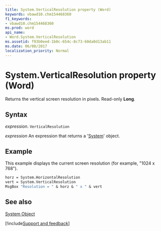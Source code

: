 ```yaml
---
title: System.VerticalResolution property (Word)
keywords: vbawd10.chm154468360
f1_keywords:
- vbawd10.chm154468360
ms.prod: word
api_name:
- Word.System.VerticalResolution
ms.assetid: f93b0eed-1b0c-654c-8c73-60da0d13ab11
ms.date: 06/08/2017
localization_priority: Normal
---
```



# System.VerticalResolution property (Word)

Returns the vertical screen resolution in pixels. Read-only  **Long**.


## Syntax

_expression_. `VerticalResolution`

 _expression_ An expression that returns a '[System](Word.System.md)' object.


## Example

This example displays the current screen resolution (for example, "1024 x 768").


```vb
horz = System.HorizontalResolution 
vert = System.VerticalResolution 
MsgBox "Resolution = " & horz & " x " & vert
```


## See also


[System Object](Word.System.md)

[!include[Support and feedback](~/includes/feedback-boilerplate.md)]